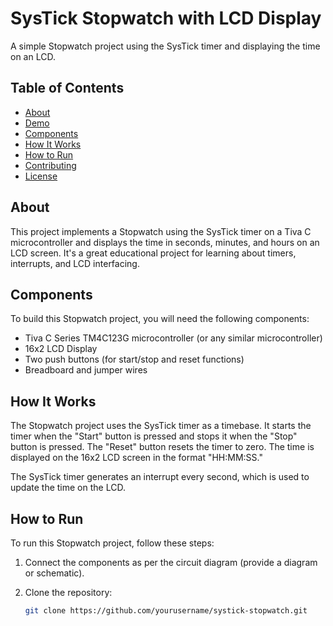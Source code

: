# SysTick Stopwatch with LCD Display

A simple Stopwatch project using the SysTick timer and displaying the time on an LCD.
## Table of Contents

- [About](#about)
- [Demo](#demo)
- [Components](#components)
- [How It Works](#how-it-works)
- [How to Run](#how-to-run)
- [Contributing](#contributing)
- [License](#license)

## About

This project implements a Stopwatch using the SysTick timer on a Tiva C microcontroller and displays the time in seconds, minutes, and hours on an LCD screen. It's a great educational project for learning about timers, interrupts, and LCD interfacing.



## Components

To build this Stopwatch project, you will need the following components:

- Tiva C Series TM4C123G microcontroller (or any similar microcontroller)
- 16x2 LCD Display
- Two push buttons (for start/stop and reset functions)
- Breadboard and jumper wires

## How It Works

The Stopwatch project uses the SysTick timer as a timebase. It starts the timer when the "Start" button is pressed and stops it when the "Stop" button is pressed. The "Reset" button resets the timer to zero. The time is displayed on the 16x2 LCD screen in the format "HH:MM:SS."

The SysTick timer generates an interrupt every second, which is used to update the time on the LCD.

## How to Run

To run this Stopwatch project, follow these steps:

1. Connect the components as per the circuit diagram (provide a diagram or schematic).

2. Clone the repository:

   ```bash
   git clone https://github.com/yourusername/systick-stopwatch.git
